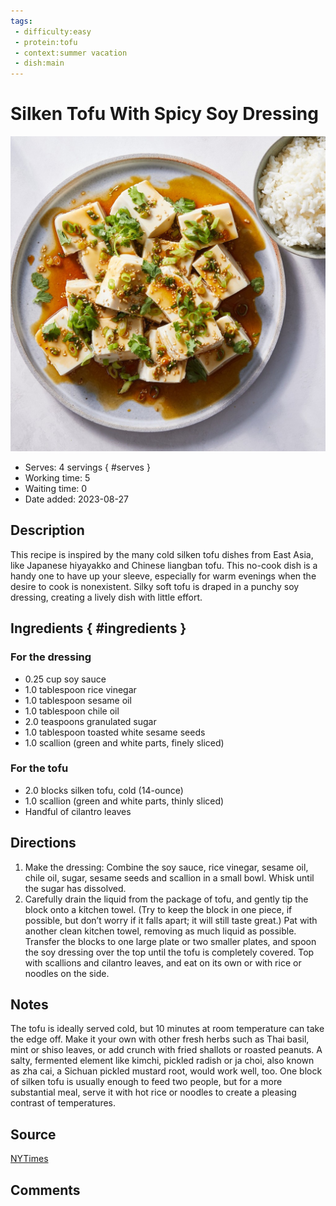 ```yaml
---
tags:
 - difficulty:easy
 - protein:tofu
 - context:summer vacation
 - dish:main
---
```


# Silken Tofu With Spicy Soy Dressing

![Recipe picture](../images/silken_tofu_with-0.jpg)

- Serves: 4 servings
{ #serves }
- Working time: 5
- Waiting time: 0
- Date added: 2023-08-27

## Description

This recipe is inspired by the many cold silken tofu dishes from East Asia, like Japanese hiyayakko and Chinese liangban tofu. This no-cook dish is a handy one to have up your sleeve, especially for warm evenings when the desire to cook is nonexistent. Silky soft tofu is draped in a punchy soy dressing, creating a lively dish with little effort.

## Ingredients { #ingredients }

### For the dressing
- 0.25 cup soy sauce 
- 1.0 tablespoon rice vinegar 
- 1.0 tablespoon sesame oil 
- 1.0 tablespoon chile oil 
- 2.0 teaspoons granulated sugar 
- 1.0 tablespoon toasted white sesame seeds 
- 1.0 scallion (green and white parts, finely sliced)

### For the tofu
- 2.0 blocks silken tofu, cold (14-ounce)
- 1.0 scallion (green and white parts, thinly sliced)
- Handful of cilantro leaves 

## Directions

1. Make the dressing: Combine the soy sauce, rice vinegar, sesame oil, chile oil, sugar, sesame seeds and scallion in a small bowl. Whisk until the sugar has dissolved.  
2. Carefully drain the liquid from the package of tofu, and gently tip the block onto a kitchen towel. (Try to keep the block in one piece, if possible, but don’t worry if it falls apart; it will still taste great.) Pat with another clean kitchen towel, removing as much liquid as possible. Transfer the blocks to one large plate or two smaller plates, and spoon the soy dressing over the top until the tofu is completely covered. Top with scallions and cilantro leaves, and eat on its own or with rice or noodles on the side.

## Notes

The tofu is ideally served cold, but 10 minutes at room temperature can take the edge off. Make it your own with other fresh herbs such as Thai basil, mint or shiso leaves, or add crunch with fried shallots or roasted peanuts. A salty, fermented element like kimchi, pickled radish or ja choi, also known as zha cai, a Sichuan pickled mustard root, would work well, too. One block of silken tofu is usually enough to feed two people, but for a more substantial meal, serve it with hot rice or noodles to create a pleasing contrast of temperatures.

## Source

[NYTimes](https://cooking.nytimes.com/recipes/1022562-silken-tofu-with-spicy-soy-dressing)

## Comments
